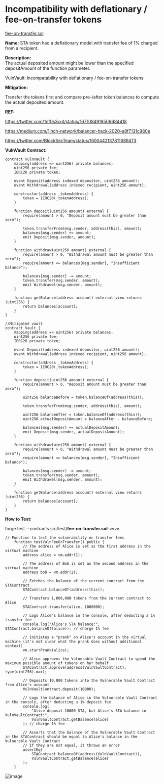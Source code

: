 # Incompatibility with deflationary / fee-on-transfer tokens  
[fee-on-transfer.sol](https://github.com/SunWeb3Sec/DeFiVulnLabs/blob/main/src/test/fee-on-transfer.sol)  

**Name:** STA token had a deflationary model with transfer fee of 1% charged from a recipient.

**Description:**  
The actual deposited amount might be lower than the specified depositAmount of the function parameter.

VulnVault: Incompatability with deflationary / fee-on-transfer tokens

**Mitigation:**  

Transfer the tokens first and compare pre-/after token balances to compute the actual deposited amount.

**REF:**

https://twitter.com/1nf0s3cpt/status/1671084918506684418

https://medium.com/1inch-network/balancer-hack-2020-a8f7131c980e

https://twitter.com/BlockSecTeam/status/1600442137811689473

**VulnVault  Contract:**  
```
contract VulnVault {
    mapping(address => uint256) private balances;
    uint256 private fee;
    IERC20 private token;

    event Deposit(address indexed depositor, uint256 amount);
    event Withdrawal(address indexed recipient, uint256 amount);

    constructor(address _tokenAddress) {
        token = IERC20(_tokenAddress);
    }

    function deposit(uint256 amount) external {
        require(amount > 0, "Deposit amount must be greater than zero");

        token.transferFrom(msg.sender, address(this), amount);
        balances[msg.sender] += amount;
        emit Deposit(msg.sender, amount);
    }

    function withdraw(uint256 amount) external {
        require(amount > 0, "Withdrawal amount must be greater than zero");
        require(amount <= balances[msg.sender], "Insufficient balance");

        balances[msg.sender] -= amount;
        token.transfer(msg.sender, amount);
        emit Withdrawal(msg.sender, amount);
    }

    function getBalance(address account) external view returns (uint256) {
        return balances[account];
    }
}

//Mitigated vault
contract Vault {
    mapping(address => uint256) private balances;
    uint256 private fee;
    IERC20 private token;

    event Deposit(address indexed depositor, uint256 amount);
    event Withdrawal(address indexed recipient, uint256 amount);

    constructor(address _tokenAddress) {
        token = IERC20(_tokenAddress);
    }

    function deposit(uint256 amount) external {
        require(amount > 0, "Deposit amount must be greater than zero");

        uint256 balanceBefore = token.balanceOf(address(this));

        token.transferFrom(msg.sender, address(this), amount);

        uint256 balanceAfter = token.balanceOf(address(this));
        uint256 actualDepositAmount = balanceAfter - balanceBefore;

        balances[msg.sender] += actualDepositAmount;
        emit Deposit(msg.sender, actualDepositAmount);
    }

    function withdraw(uint256 amount) external {
        require(amount > 0, "Withdrawal amount must be greater than zero");
        require(amount <= balances[msg.sender], "Insufficient balance");

        balances[msg.sender] -= amount;
        token.transfer(msg.sender, amount);
        emit Withdrawal(msg.sender, amount);
    }

    function getBalance(address account) external view returns (uint256) {
        return balances[account];
    }
}
```
**How to Test:**

forge test --contracts src/test/**fee-on-transfer.sol**-vvvv  
```
// Function to test the vulnerability on transfer fees
    function testVulnFeeOnTransfer() public {
        // The address of Alice is set as the first address in the virtual machine
        address alice = vm.addr(1);
        
        // The address of Bob is set as the second address in the virtual machine
        address bob = vm.addr(2);
        
        // Fetches the balance of the current contract from the STAContract
        STAContract.balanceOf(address(this));
        
        // Transfers 1,000,000 tokens from the current contract to Alice
        STAContract.transfer(alice, 1000000);
        
        // Logs Alice's balance in the console, after deducting a 1% transfer fee
        console.log("Alice's STA balance:", STAContract.balanceOf(alice)); // charge 1% fee
        
        // Initiates a "prank" on Alice's account in the virtual machine (it's not clear what the prank does without additional context)
        vm.startPrank(alice);
        
        // Alice approves the Vulnerable Vault Contract to spend the maximum possible amount of tokens on her behalf
        STAContract.approve(address(VulnVaultContract), type(uint256).max);
        
        // Deposits 10,000 tokens into the Vulnerable Vault Contract from Alice's account
        VulnVaultContract.deposit(10000);

        // Logs the balance of Alice in the Vulnerable Vault Contract in the console, after deducting a 1% deposit fee
        console.log(
            "Alice deposit 10000 STA, but Alice's STA balance in VulnVaultContract:",
            VulnVaultContract.getBalance(alice)
        ); // charge 1% fee
        
        // Asserts that the balance of the Vulnerable Vault Contract in the STAContract should be equal to Alice's balance in the Vulnerable Vault Contract
        // If they are not equal, it throws an error
        assertEq(
            STAContract.balanceOf(address(VulnVaultContract)),
            VulnVaultContract.getBalance(alice)
        );
    }
```
![image](https://web3sec.notion.site/image/https%3A%2F%2Fs3-us-west-2.amazonaws.com%2Fsecure.notion-static.com%2F2d48717c-91f7-4c35-90ea-a4502725d089%2FUntitled.png?table=block&id=eea7bc3c-af25-498a-adf9-546cb1ea625d&spaceId=369b5001-5511-4fe6-a099-48af1d841f20&width=1290&userId=&cache=v2)
